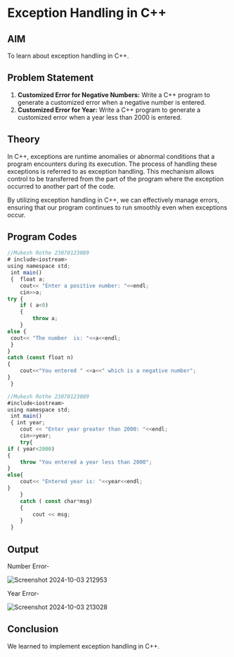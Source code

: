 # Exception Handling in C++

## AIM
To learn about exception handling in C++.

## Problem Statement
1. **Customized Error for Negative Numbers:** Write a C++ program to generate a customized error when a negative number is entered.
2. **Customized Error for Year:** Write a C++ program to generate a customized error when a year less than 2000 is entered.

## Theory
In C++, exceptions are runtime anomalies or abnormal conditions that a program encounters during its execution. The process of handling these exceptions is referred to as exception handling. This mechanism allows control to be transferred from the part of the program where the exception occurred to another part of the code.

By utilizing exception handling in C++, we can effectively manage errors, ensuring that our program continues to run smoothly even when exceptions occur.

## Program Codes
```javascript
//Mukesh Rothe 23070123089
# include<iostream>
using namespace std;
 int main()
 {  float a;
    cout<< "Enter a positive number: "<<endl;
    cin>>a;
try {
    if ( a<0)
    {
        throw a;
    }
else {
 cout<< "The number  is: "<<a<<endl;
 }
}
catch (const float n)
{
    cout<<"You entered " <<a<<" which is a negative number";
}
 }
```
```javascript
//Mukesh Rothe 23070123089
#include<iostream>
using namespace std;
 int main()
 { int year;
    cout << "Enter year greater than 2000: "<<endl;
    cin>>year;
    try{
if ( year<2000)
{
    throw "You entered a year less than 2000";
}
else{
    cout<< "Entered year is: "<<year<<endl;
}
    }
    catch ( const char*msg)
    { 
        cout << msg;
    }
 }
```
## Output
Number Error-

![Screenshot 2024-10-03 212953](https://github.com/user-attachments/assets/8b436c8b-1fb4-4cdb-adfe-b72df5d44148)

Year Error-

![Screenshot 2024-10-03 213028](https://github.com/user-attachments/assets/28b07fe3-95c4-4400-aef8-d38a42f99817)

## Conclusion
We learned to implement exception handling in C++.
